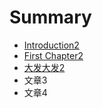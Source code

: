 # Summary

* [Introduction2](README.md)
* [First Chapter2](chapter1.md)
* [大发大发2](da-fa-da-fa.md)
* 文章3
* 文章4



